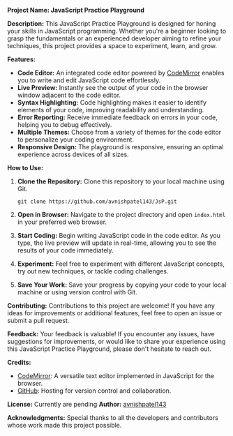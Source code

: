 **Project Name: JavaScript Practice Playground**

**Description:**
This JavaScript Practice Playground is designed for honing your skills in JavaScript programming. Whether you're a beginner looking to grasp the fundamentals or an experienced developer aiming to refine your techniques, this project provides a space to experiment, learn, and grow.

**Features:**
- **Code Editor:** An integrated code editor powered by [CodeMirror](https://codemirror.net/) enables you to write and edit JavaScript code effortlessly.
- **Live Preview:** Instantly see the output of your code in the browser window adjacent to the code editor.
- **Syntax Highlighting:** Code highlighting makes it easier to identify elements of your code, improving readability and understanding.
- **Error Reporting:** Receive immediate feedback on errors in your code, helping you to debug effectively.
- **Multiple Themes:** Choose from a variety of themes for the code editor to personalize your coding environment.
- **Responsive Design:** The playground is responsive, ensuring an optimal experience across devices of all sizes.

**How to Use:**
1. **Clone the Repository:** Clone this repository to your local machine using Git.
   ```
   git clone https://github.com/avnishpatel143/JsP.git
   ```

2. **Open in Browser:** Navigate to the project directory and open `index.html` in your preferred web browser.

3. **Start Coding:** Begin writing JavaScript code in the code editor. As you type, the live preview will update in real-time, allowing you to see the results of your code immediately.

4. **Experiment:** Feel free to experiment with different JavaScript concepts, try out new techniques, or tackle coding challenges.

5. **Save Your Work:** Save your progress by copying your code to your local machine or using version control with Git.

**Contributing:**
Contributions to this project are welcome! If you have any ideas for improvements or additional features, feel free to open an issue or submit a pull request.

**Feedback:**
Your feedback is valuable! If you encounter any issues, have suggestions for improvements, or would like to share your experience using this JavaScript Practice Playground, please don't hesitate to reach out.

**Credits:**
- [CodeMirror](https://codemirror.net/): A versatile text editor implemented in JavaScript for the browser.
- [GitHub](https://github.com/): Hosting for version control and collaboration.

**License:**
   Currently are pending 
**Author:**
[avnishpatel143](https://github.com/avnishpatel143)

**Acknowledgments:**
Special thanks to all the developers and contributors whose work made this project possible.












